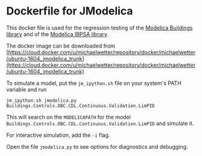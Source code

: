 # Dockerfile for JModelica

This docker file is used for the regression testing
of the [Modelica Buildings library](https://github.com/lbl-srg/modelica-buildings) and
of the [Modelica IBPSA library](https://github.com/lbl-srg/modelica-buildings).

The docker image can be downloaded from
[https://cloud.docker.com/u/michaelwetter/repository/docker/michaelwetter/ubuntu-1604_jmodelica_trunk](https://cloud.docker.com/u/michaelwetter/repository/docker/michaelwetter/ubuntu-1604_jmodelica_trunk)

To simulate a model, put the `jm_ipython.sh` file on your system's PATH variable
and run
```
jm_ipython.sh jmodelica.py Buildings.Controls.OBC.CDL.Continuous.Validation.LimPID
```
This will search on the `MODELICAPATH` for the model `Buildings.Controls.OBC.CDL.Continuous.Validation.LimPID`
and simulate it.

For interactive simulation, add the `-i` flag.

Open the file `jmodelica.py` to see options for diagnostics and debugging.
